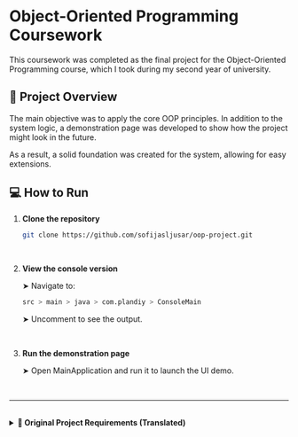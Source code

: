 # Object-Oriented Programming Coursework

This coursework was completed as the final project for the Object-Oriented Programming course, which I took during my second year of university.

## 📖 Project Overview

The main objective was to apply the core OOP principles.
In addition to the system logic, a demonstration page was developed to show how the project might look in the future.

As a result, a solid foundation was created for the system, allowing for easy extensions.

## 💻 How to Run

1. **Clone the repository**
   ```bash
   git clone https://github.com/sofijasljusar/oop-project.git
   ```
   
   <br>

2. **View the console version**
   <p>➤ Navigate to:</p>

   ```bash
   src > main > java > com.plandiy > ConsoleMain
   ```

   <p>➤ Uncomment to see the output.</p>

   <br>

3. **Run the demonstration page**
   <p>➤ Open MainApplication and run it to launch the UI demo.</p>

   <br>
---
   <br>

<details>
<summary><strong>📄 Original Project Requirements (Translated)</strong></summary>

<br>

#### Project Management System

The project management system is designed for planning, organizing, and controlling the execution of projects. It helps track tasks, deadlines, resources, and team collaboration. The system must support the following functionality:

#### Core Functional Requirements

- Create and manage projects, tasks, and subtasks
- Assign executors to tasks and track their progress
- Set and monitor task deadlines
- Manage project resources (human and material)
- Generate reports on project status and team performance
- Track project budgets and expenses
- Facilitate communication between project participants

#### Class Hierarchy

- **`Project`**  
  *Attributes:* ID, name, description, start date, end date, status, list of tasks, budget  
  *Methods:* add/remove task, update status, calculate progress  
  *Relations:* composition with `Task`, aggregation with `User`

- **`Task`**  
  *Attributes:* ID, name, description, status, priority, start date, deadline, executor, list of subtasks  
  *Methods:* add/remove subtask, assign executor, update status  
  *Relations:* composition with `Subtask`, aggregation with `User`

- **`Subtask`** *(inherits from `Task`)*  
  *Additional attributes and methods specific to subtasks*

- **`User`**  
  *Attributes:* ID, name, email, role, list of assigned tasks  
  *Methods:* add/remove task, update user info  
  *Relations:* aggregation with `Task`

- **`Resource`**  
  *Attributes:* ID, name, type (human/material), availability, cost  
  *Methods:* check availability, reserve, release

- **`Budget`**  
  *Attributes:* total budget, spent amount, remaining  
  *Methods:* add expense, check balance, generate financial report

- **`Report`**  
  *Attributes:* report type, period, data  
  *Methods:* generate report, export in different formats

- **`Communication`**  
  *Attributes:* sender, recipient, subject, content, date  
  *Methods:* send message, receive message, mark as read

- **`ProjectManagementSystem`**  
  *Attributes:* list of projects, users, resources  
  *Methods:* create project, assign user, manage resources, generate reports  
  *Relations:* composition with `Project`, `User`, `Resource`, `Report`

#### Application of SOLID Principles

- **SRP (Single Responsibility):**  
  Each component (task, resource, user) is represented by a dedicated class with its own responsibilities.

- **OCP (Open/Closed):**  
  New task or resource types can be added without changing existing code; supports modular extension.

- **LSP (Liskov Substitution):**  
  Different task or user types can be handled through a unified interface.

- **ISP (Interface Segregation):**  
  A user doesn’t need to know the internals of planning algorithms; a manager doesn’t need details of reporting internals.

- **DIP (Dependency Inversion):**  
  Abstract dependencies such as storage (database) and authentication are used instead of concrete implementations.

#### Design Patterns to Apply

- **Factory Method:** for creating various task and report types.
- **Observer:** for notifying status changes in tasks and projects.
- **Strategy:** for resource allocation and progress calculation strategies.
- **Command:** for implementing undo/redo functionality.

#### Additional Requirements

- **Advanced Analytics:**  
  Create an `AnalyticsEngine` class with methods for team performance analysis, project deadline forecasting, and risk detection. Integrate it with the main system.

- **Risk Management Enhancements:**  
  Create a `Risk` class with attributes like description, probability, impact, and mitigation strategy.  
  Create a `RiskManager` class for identifying, assessing, and managing risks.  
  Integrate it with `Project` for continuous monitoring.

- **Advanced Scheduling:**  
  Create a `Timeline` class to visualize tasks along a timeline.  
  Implement automatic scheduling/rescheduling based on dependencies and resources.  
  Integrate with `Project` for better deadline management.

- **Notification System:**  
  Create a `Notification` class with attributes like type, content, recipient, and status.  
  Create a `NotificationManager` for generating and sending alerts about deadlines and updates.  
  Integrate it with the system to support automated team communication.

</details>
